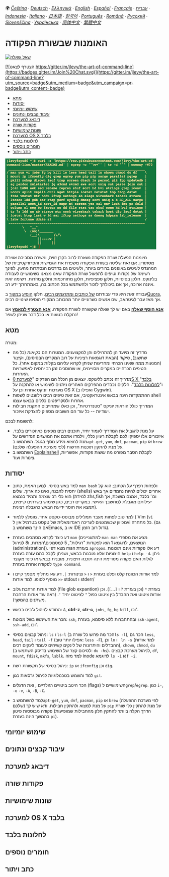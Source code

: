 🌍
*[Čeština](README-cs.md) ∙ [Deutsch](README-de.md) ∙ [Ελληνικά](README-el.md) ∙ [English](README.md) ∙ [Español](README-es.md) ∙ [Français](README-fr.md) ∙ [עברית](README-he.md) ∙ [Indonesia](README-id.md) ∙ [Italiano](README-it.md) ∙ [日本語](README-ja.md) ∙ [한국어](README-ko.md) ∙ [Português](README-pt.md) ∙ [Română](README-ro.md) ∙ [Русский](README-ru.md) ∙ [Slovenščina](README-sl.md) ∙ [Українська](README-uk.md) ∙ [简体中文](README-zh.md) ∙ [繁體中文](README-zh-Hant.md)*



# האומנות שבשורת הפקודה

[![שאל שאלה](https://img.shields.io/badge/%3f-Ask%20a%20Question-ff69b4.svg)](https://airtable.com/shrzMhx00YiIVAWJg)

[![הצטרף לצאט https://gitter.im/jlevy/the-art-of-command-line](https://badges.gitter.im/Join%20Chat.svg)](https://gitter.im/jlevy/the-art-of-command-line?utm_source=badge&utm_medium=badge&utm_campaign=pr-badge&utm_content=badge)


- [מתא](#מתא)
- [יסודות](#יסודות)
- [שימוש יומיומי](#שימוש-יומיומי)
- [עיבוד קבצים ונתונים](#עיבוד-קבצים-ונתונים)
- [דיבאג למערכת](#דיבאג-למערכת)
- [פקודות שורה](#פקודות-שורה)
- [שונות שימושיות](#שונות-שימושיות)
- [למערכת OS X בלבד](#למערכת-os-x-בלבד)
- [לחלונות בלבד](#לחלונות-בלבד)
- [חומרים נוספים](#חומרים-נוספים)
- [כתב ויתור](#כתב-ויתור)


![curl -s 'https://raw.githubusercontent.com/jlevy/the-art-of-command-line/master/README.md' | egrep -o '`\w+`' | tr -d '`' | cowsay -W50](cowsay.png)

מיומנות הפעלת שורת הפקודה נשארת לרוב בקרן זווית, ומשרה מסביבה אווירת מסתורין. אם זאת שליטה בשורת הפקודה משפרת את הגמישות והפרודקטיביות של המהנדס לעיטים באופנים ברורים ביותר, ולעיטים גם בדרכים הנסתרות מהעין. לפינך רשימה של נקודות וטיפים לתפעול שורת הפקודה שאנו מצאנו כשימושיים לעבודה בלינוקס. חלקן בסיסיות, חלקן ספציפיות, חלקן מתוחכמות וחלקן מוזרות. רשימה זאת איננה ארוכה, אך אם ביכולתך לזכור ולהשתמש בכל הכתוב בה, באמתחתך ידע רב.

עבודה זאת היא פרי עבודתם [של כותבים ומתרגמים רבים](AUTHORS.md). חלקו [הופיע](http://www.quora.com/What-are-some-lesser-known-but-useful-Unix-commands)
[במקור](http://www.quora.com/What-are-the-most-useful-Swiss-army-knife-one-liners-on-Unix) ב[Quora](http://www.quora.com/What-are-some-time-saving-tips-that-every-Linux-user-should-know), אך מאז עבר לגיטהאב, שם אנשים כשרוניים יותר מהכותב המקורי הוסיפו שינויים רבים.

[**אנא הוסף שאלה**](https://airtable.com/shrzMhx00YiIVAWJg) באם יש לך שאלה שקשורה לשורת הפקודה. [**אנא הצטרף למאמץ**](/CONTRIBUTING.md) אם נתקלת בטעות או בכל דבר שניתן לשפר!

## מטא

מטרה:

- מדריך זה מיועד הן למתחילים והן למקצוענים. המטרות הם *בקיאות* (כל מה שחשוב), *מיקוד* (הבאת דוגמאות רציניות על רוב המקרים הבסיסים), ו*קיצור* (המנעות ממה שאינו הכרחי ומחריגות שניתן לקרוא עליהם בקלות במקום אחר). כל הטיפים הכרחיים במקרים מסויימים, או שחוסכים זמן רב יחסית לאפשרויות האחרות. 
- מדריך זה נכתב ללינוקס. יוצאים מן הכלל הם הפרקים "[למערכת 0S X בלבד](#למערכת-OS-X-בלבד)" ו"[לחלונות בלבד](#לחלונות-בלבד)". חלקים נכבדים מהפרקים האחרים ניתנים לשימוש או להתקנה על מערכות יוניקס אחרת וכן על OS X (ואפילו ב Cygwin).
- ההתמקדות הינה בבאש אינטראקטיבי, אם זאת טיפים רבים רלוונטים לשפות shell אחרות ולסקריפטים כללים בבאש עצמו.
- המדריך כולל הוראות יוניקס "סטנדרטיות", וכן כאלו שמחייבים התקנת חבילות יעודיות -- כל עוד הם חשובים מספיק להצדקת איזכור.

לתשומת לבכם:

- על מנת להגביל את המדריך לעמוד יחיד, תוכנים רבים מפעים כאיזכורים בלבד.
איזכורים אלו יספיקו לכם לקבלת רעיון כללי, וילמדו אתכם את המושגים הנדרשים על מנת למצוא מידע נוסף בגוגל. השתמשו ב`apt-get`, `yum`, `dnf`, `pacman`, `pip` או `brew` (לפי מערכת ההפעלה שלכם) על מנת להתקין תוכנות חדשות.
- השתמשו ב [Explainshell](http://explainshell.com/) לקבלת הסבר מפורט מה עושות פקודות, אפשריות, צינורות ועוד.

## יסודות

- למד באש בסיסי. למען האמת, כתוב `man bash` ולפחות רפרף על הכתוב; הוא קל יחסית להבנה, ואינו כה ארוך. שלים (shells) אחרים יכולים להיות נחמדים אך באש הוא כלי רב עוצמה ותמיד בנמצא (למידת zhs,fish וכו' *בלבד*, אמנם מושכת, אך יעילותם מוגבלת למחשבך האישי. במקרים רבים, כגון שימוש בשרתים קיימים, תמצא את חוסר ידיעת הבאש כהגבלה רצינית).

- למד טוב לפחות מעבד תמלילים מבוסס-טקסט אחד. מומלץ ללמוד ( Vim (`vi` מכיוון שכשמגעים לעריכה ראנדומאלית של טקסט בטרמיל אין לvi כל מתחרה. (גם אם הינך משתמש בEmacs, או ב IDE גדול רוב הזמן).

- דע כיצד לקרוא מסמכים בעזרת `man` (למתעניינים `man man` מציג את מספרי הנושאים, לדוגמא 1 הוא לפקודות "רגילות", 5 למסמכים\המרות, ו8 לניהול (administration)). מצא דפי man בעזרת `apropos`. דע אלו פקודות אינם תוכונות חיצוניות אלא מובנות בבאש, ושניתן לקבל בהם עזרה בעזרת `help` ו `help -d`. ניתן לגלות האם פקודה מסויימת הינה תוכנה חיצונית, מובנית בבאש או כינוי מקוצר לפקודה אחרת בעזרת `type command`.

- למד אודות הכוונת קלט ופלט בעזרת `<` ו `<` וצינורות: `|`. דע ש`<` מחליף מסמך קיים ו `<<` מוסיף לסופו. למד אודות stdout ו stderr/

- למד אודות הרחבת גלוב (file glob expantion) בעזרת `*` (וכן בעזרת `?` ו `[`...`]`). וכן אודות ציטוט ואת ההבדל בין ציטוט כפול `"` לציטוט יחיד `'`. (ראה עוד אודות הרחבת משתנים בהמשך).

- התודע לניהול ג'בים בבאש: `&`,  **ctrl-z**, **ctr-c**, `jobs`, `fg`, `bg` `kill`, וכו'.

- הכר את השימוש בשל מבוטח: `ssh`, ובהתחברות ללא סיסמא, בעזרת `ssh-agent`, `ssh-add`, וכו'.

- ניהול קבצים בסיסי: `ls` ו `ls-l` (הכר מה פרוש כל שורה ב`ls -l`), הכר גם `less`, `head`, `tail` ו `tail -f` (אפילו יותר טוב: `less -F`), וכן `ln` ו ` ln -s` (למד אודות ההבדלים והיתרונות של לינקים קשיחים לעומד לינקים רכים), `chown`, `chmod`, `du` (לסיכום קצר של השימוש בדיסק השתמש ב: `du -hs`). לניהול מערכת קבצים, `df`, `mount`, `fdisk`, `mkfs`, `lsblk`. למד מזה inode לדוגמא `ls -i` ו`df -i`.

- ניהול בסיסי של תקשורת רשת: `ip` או `ifconfig` וכן `dig`.

- למד והשמש בטכנולוגיות לניהול גרסאות כגון `git`.

- הכר היטב ביטויים רגולריים , ואת הדגלים (flags) השימושיים ל`grep`/`egrep`. כגון `i-`, `-o` `-v`, `-A`, `-B`, `-C`.

- למד להשתמש ב`apt-get`, `yum`, `dnf`, `pacman`, `pip` או `brew` (לפי מערכת ההפעלה שלכם) על מנת למצוא ולהתקין חבילות. ודא שיש לך `pip` על מנת להתקין כלי שורת פקודה מבוססות פיטון (הדרך הקלה ביותר להתקין חלק מהחבילות שמופיעות בהמשך הינה בעזרת `pi`).

## שימוש יומיומי

## עיבוד קבצים ונתונים

## דיבאג למערכת

## פקודות שורה

## שונות שימושיות

## למערכת OS X בלבד

## לחלונות בלבד

## חומרים נוספים

## כתב ויתור
